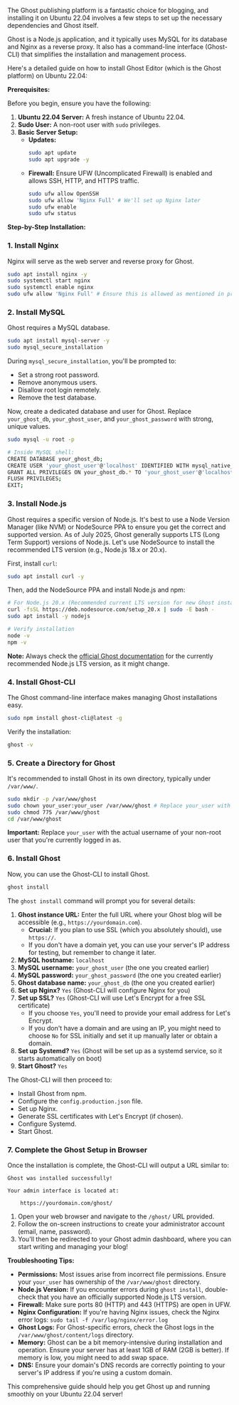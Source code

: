 The Ghost publishing platform is a fantastic choice for blogging, and installing it on Ubuntu 22.04 involves a few steps to set up the necessary dependencies and Ghost itself.

Ghost is a Node.js application, and it typically uses MySQL for its database and Nginx as a reverse proxy. It also has a command-line interface (Ghost-CLI) that simplifies the installation and management process.

Here's a detailed guide on how to install Ghost Editor (which is the Ghost platform) on Ubuntu 22.04:

**Prerequisites:**

Before you begin, ensure you have the following:

1.  **Ubuntu 22.04 Server:** A fresh instance of Ubuntu 22.04.
2.  **Sudo User:** A non-root user with `sudo` privileges.
3.  **Basic Server Setup:**
      * **Updates:**
        ```bash
        sudo apt update
        sudo apt upgrade -y
        ```
      * **Firewall:** Ensure UFW (Uncomplicated Firewall) is enabled and allows SSH, HTTP, and HTTPS traffic.
        ```bash
        sudo ufw allow OpenSSH
        sudo ufw allow 'Nginx Full' # We'll set up Nginx later
        sudo ufw enable
        sudo ufw status
        ```

**Step-by-Step Installation:**

### 1\. Install Nginx

Nginx will serve as the web server and reverse proxy for Ghost.

```bash
sudo apt install nginx -y
sudo systemctl start nginx
sudo systemctl enable nginx
sudo ufw allow 'Nginx Full' # Ensure this is allowed as mentioned in prerequisites
```

### 2\. Install MySQL

Ghost requires a MySQL database.

```bash
sudo apt install mysql-server -y
sudo mysql_secure_installation
```

During `mysql_secure_installation`, you'll be prompted to:

  * Set a strong root password.
  * Remove anonymous users.
  * Disallow root login remotely.
  * Remove the test database.

Now, create a dedicated database and user for Ghost. Replace `your_ghost_db`, `your_ghost_user`, and `your_ghost_password` with strong, unique values.

```bash
sudo mysql -u root -p

# Inside MySQL shell:
CREATE DATABASE your_ghost_db;
CREATE USER 'your_ghost_user'@'localhost' IDENTIFIED WITH mysql_native_password BY 'your_ghost_password';
GRANT ALL PRIVILEGES ON your_ghost_db.* TO 'your_ghost_user'@'localhost';
FLUSH PRIVILEGES;
EXIT;
```

### 3\. Install Node.js

Ghost requires a specific version of Node.js. It's best to use a Node Version Manager (like NVM) or NodeSource PPA to ensure you get the correct and supported version. As of July 2025, Ghost generally supports LTS (Long Term Support) versions of Node.js. Let's use NodeSource to install the recommended LTS version (e.g., Node.js 18.x or 20.x).

First, install `curl`:

```bash
sudo apt install curl -y
```

Then, add the NodeSource PPA and install Node.js and npm:

```bash
# For Node.js 20.x (Recommended current LTS version for new Ghost installations)
curl -fsSL https://deb.nodesource.com/setup_20.x | sudo -E bash -
sudo apt install -y nodejs

# Verify installation
node -v
npm -v
```

**Note:** Always check the [official Ghost documentation](https://ghost.org/docs/install/ubuntu/) for the currently recommended Node.js LTS version, as it might change.

### 4\. Install Ghost-CLI

The Ghost command-line interface makes managing Ghost installations easy.

```bash
sudo npm install ghost-cli@latest -g
```

Verify the installation:

```bash
ghost -v
```

### 5\. Create a Directory for Ghost

It's recommended to install Ghost in its own directory, typically under `/var/www/`.

```bash
sudo mkdir -p /var/www/ghost
sudo chown your_user:your_user /var/www/ghost # Replace your_user with your actual username
sudo chmod 775 /var/www/ghost
cd /var/www/ghost
```

**Important:** Replace `your_user` with the actual username of your non-root user that you're currently logged in as.

### 6\. Install Ghost

Now, you can use the Ghost-CLI to install Ghost.

```bash
ghost install
```

The `ghost install` command will prompt you for several details:

1.  **Ghost instance URL:** Enter the full URL where your Ghost blog will be accessible (e.g., `https://yourdomain.com`).
      * **Crucial:** If you plan to use SSL (which you absolutely should), use `https://`.
      * If you don't have a domain yet, you can use your server's IP address for testing, but remember to change it later.
2.  **MySQL hostname:** `localhost`
3.  **MySQL username:** `your_ghost_user` (the one you created earlier)
4.  **MySQL password:** `your_ghost_password` (the one you created earlier)
5.  **Ghost database name:** `your_ghost_db` (the one you created earlier)
6.  **Set up Nginx?** `Yes` (Ghost-CLI will configure Nginx for you)
7.  **Set up SSL?** `Yes` (Ghost-CLI will use Let's Encrypt for a free SSL certificate)
      * If you choose `Yes`, you'll need to provide your email address for Let's Encrypt.
      * If you don't have a domain and are using an IP, you might need to choose `No` for SSL initially and set it up manually later or obtain a domain.
8.  **Set up Systemd?** `Yes` (Ghost will be set up as a systemd service, so it starts automatically on boot)
9.  **Start Ghost?** `Yes`

The Ghost-CLI will then proceed to:

  * Install Ghost from npm.
  * Configure the `config.production.json` file.
  * Set up Nginx.
  * Generate SSL certificates with Let's Encrypt (if chosen).
  * Configure Systemd.
  * Start Ghost.

### 7\. Complete the Ghost Setup in Browser

Once the installation is complete, the Ghost-CLI will output a URL similar to:

```
Ghost was installed successfully!

Your admin interface is located at:

    https://yourdomain.com/ghost/
```

1.  Open your web browser and navigate to the `/ghost/` URL provided.
2.  Follow the on-screen instructions to create your administrator account (email, name, password).
3.  You'll then be redirected to your Ghost admin dashboard, where you can start writing and managing your blog\!

**Troubleshooting Tips:**

  * **Permissions:** Most issues arise from incorrect file permissions. Ensure your `your_user` has ownership of the `/var/www/ghost` directory.
  * **Node.js Version:** If you encounter errors during `ghost install`, double-check that you have an officially supported Node.js LTS version.
  * **Firewall:** Make sure ports 80 (HTTP) and 443 (HTTPS) are open in UFW.
  * **Nginx Configuration:** If you're having Nginx issues, check the Nginx error logs: `sudo tail -f /var/log/nginx/error.log`
  * **Ghost Logs:** For Ghost-specific errors, check the Ghost logs in the `/var/www/ghost/content/logs` directory.
  * **Memory:** Ghost can be a bit memory-intensive during installation and operation. Ensure your server has at least 1GB of RAM (2GB is better). If memory is low, you might need to add swap space.
  * **DNS:** Ensure your domain's DNS records are correctly pointing to your server's IP address if you're using a custom domain.

This comprehensive guide should help you get Ghost up and running smoothly on your Ubuntu 22.04 server\!
